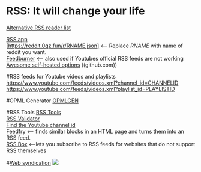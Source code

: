 # RSS: It will change your life
[Alternative RSS reader list](https://alternativeto.net/browse/search?q=rss)

[RSS.app](https://wwww.rss.app)  
[https://reddit.0qz.fun/r/RNAME.json] <-- Replace *RNAME* with name of reddit you want.  
[Feedburner](https://www.feedburner.com) <-- also used if Youtubes official RSS feeds are not working   
[Awesome self-hosted options](https://github.com/awesome-selfhosted/awesome-selfhosted/blob/master/README.md#feed-readers) ((github.com))  

#RSS feeds for Youtube videos and playlists
https://www.youtube.com/feeds/videos.xml?channel_id=CHANNELID
https://www.youtube.com/feeds/videos.xml?playlist_id=PLAYLISTID

#OPML Generator
[OPMLGEN](https://opml-gen.ovh/)  

#RSS Tools
[RSS Tools](http://www.rss-tools.com/)  
[RSS Validator](https://www.rssboard.org/rss-validator/)  
[Find the Youtube channel id](https://commentpicker.com/youtube-channel-id.php)  
[Feedfry](https://www.feedfry.com)  <-- finds similar blocks in an HTML page and turns them into an RSS feed.  
[RSS Box](https://rssbox.herokuapp.com/)  <--lets you subscribe to RSS feeds for websites that do not support RSS themselves  

#[Web syndication](https://en.wikipedia.org/wiki/Web_syndication#External_links)
<img src="https://i.paste.pics/9QL3D.png">
